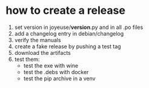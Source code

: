 # how to create a release

1. set version in joyeuse/__version__.py and in all .po files
2. add a changelog entry in debian/changelog
3. verify the manuals
4. create a fake release by pushing a test tag
5. download the artifacts
6. test them:
   * test the exe with wine
   * test the .debs with docker
   * test the pip archive in a venv
